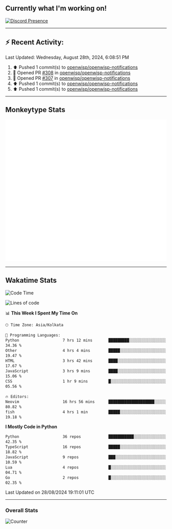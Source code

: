 ## Currently what I'm working on!
[![Discord Presence](https://lanyard.cnrad.dev/api/534981034400284712)](https://discord.com/users/534981034400284712)

---

## :zap: Recent Activity:
<!--RECENT_ACTIVITY:last_update-->
Last Updated: Wednesday, August 28th, 2024, 6:08:51 PM
<!--RECENT_ACTIVITY:last_update_end-->
<!--RECENT_ACTIVITY:start-->
1. ⬆️ Pushed 1 commit(s) to [openwisp/openwisp-notifications](https://github.com/openwisp/openwisp-notifications)<br>
2. 💪 Opened PR [#308](https://github.com/openwisp/openwisp-notifications/pull/308) in [openwisp/openwisp-notifications](https://github.com/openwisp/openwisp-notifications)<br>
3. 💪 Opened PR [#307](https://github.com/openwisp/openwisp-notifications/pull/307) in [openwisp/openwisp-notifications](https://github.com/openwisp/openwisp-notifications)<br>
4. ⬆️ Pushed 1 commit(s) to [openwisp/openwisp-notifications](https://github.com/openwisp/openwisp-notifications)<br>
5. ⬆️ Pushed 1 commit(s) to [openwisp/openwisp-notifications](https://github.com/openwisp/openwisp-notifications)<br>
<!--RECENT_ACTIVITY:end-->

---

## Monkeytype Stats
<a href="https://monkeytype.com/profile/dhanus">
  <img src="https://raw.githubusercontent.com/Dhanus3133/Dhanus3133/monkeytype/monkeytype-lb.svg" alt="Monkeytype Profile" />
</a>

---

## Wakatime Stats
<!--START_SECTION:waka-->
![Code Time](http://img.shields.io/badge/Code%20Time-2%2C123%20hrs%2040%20mins-blue)

![Lines of code](https://img.shields.io/badge/From%20Hello%20World%20I%27ve%20Written-5.8%20million%20lines%20of%20code-blue)

📊 **This Week I Spent My Time On** 

```text
🕑︎ Time Zone: Asia/Kolkata

💬 Programming Languages: 
Python                   7 hrs 12 mins       █████████░░░░░░░░░░░░░░░░   34.36 % 
Other                    4 hrs 4 mins        █████░░░░░░░░░░░░░░░░░░░░   19.47 % 
HTML                     3 hrs 42 mins       ████░░░░░░░░░░░░░░░░░░░░░   17.67 % 
JavaScript               3 hrs 9 mins        ████░░░░░░░░░░░░░░░░░░░░░   15.06 % 
CSS                      1 hr 9 mins         █░░░░░░░░░░░░░░░░░░░░░░░░   05.56 % 

🔥 Editors: 
Neovim                   16 hrs 56 mins      ████████████████████░░░░░   80.82 % 
fish                     4 hrs 1 min         █████░░░░░░░░░░░░░░░░░░░░   19.18 % 
```

**I Mostly Code in Python** 

```text
Python                   36 repos            ███████████░░░░░░░░░░░░░░   42.35 % 
TypeScript               16 repos            █████░░░░░░░░░░░░░░░░░░░░   18.82 % 
JavaScript               9 repos             ███░░░░░░░░░░░░░░░░░░░░░░   10.59 % 
Lua                      4 repos             █░░░░░░░░░░░░░░░░░░░░░░░░   04.71 % 
Go                       2 repos             █░░░░░░░░░░░░░░░░░░░░░░░░   02.35 % 
```




 Last Updated on 28/08/2024 19:11:01 UTC
<!--END_SECTION:waka-->
---

### Overall Stats

<img src="https://moe-counter.glitch.me/get/@Dhanus3133?theme=asoul" alt="Counter" />
